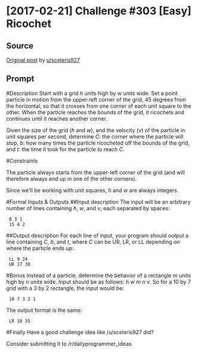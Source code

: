 # [2017-02-21] Challenge #303 [Easy] Ricochet

## Source

[Original post](https://old.reddit.com/r/dailyprogrammer/comments/5vb1wf/20170221_challenge_303_easy_ricochet/) by [u/sceleris927](https://old.reddit.com/u/sceleris927)

## Prompt

#Description
Start with a grid _h_ units high by _w_ units wide. Set a point particle in motion from the upper-left corner of the grid, 45 degrees from the horizontal, so that it crosses from one corner of each unit square to the other. When the particle reaches the bounds of the grid, it ricochets and continues until it reaches another corner.

Given the size of the grid (_h_ and _w_), and the velocity (_v_) of the particle in unit squares per second, determine _C_: the corner where the particle will stop, _b_: how many times the particle ricocheted off the bounds of the grid, and _t_: the time it took for the particle to reach _C_.

#Constraints

The particle always starts from the upper-left corner of the grid (and will therefore always end up in one of the other corners).

Since we'll be working with unit squares, _h_ and _w_ are always integers.

#Formal Inputs & Outputs
##Input description
The input will be an arbitrary number of lines containing _h_, _w_, and _v_, each separated by spaces:

     8 3 1
     15 4 2

##Output description
For each line of input, your program should output a line containing _C_, _b_, and _t_, where _C_ can be UR, LR, or LL depending on where the particle ends up:

     LL 9 24
     UR 17 30

#Bonus
Instead of a particle, determine the behavior of a rectangle _m_ units high by _n_ units wide. Input should be as follows: _h_ _w_ _m_ _n_ _v_. So for a 10 by 7 grid with a 3 by 2 rectangle, the input would be:

     10 7 3 2 1

The output format is the same:

     LR 10 35

#Finally
Have a good challenge idea like /u/sceleris927 did?

Consider submitting it to /r/dailyprogrammer_ideas

